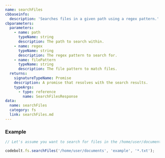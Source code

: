 ```yaml
---
name: searchFiles
cbbaseinfo:
  description: 'Searches files in a given path using a regex pattern.'
cbparameters:
  parameters:
    - name: path
      typeName: string
      description: The path to search within.
    - name: regex
      typeName: string
      description: The regex pattern to search for.
    - name: filePattern
      typeName: string
      description: The file pattern to match files.
  returns:
    signatureTypeName: Promise
    description: A promise that resolves with the search results.
    typeArgs:
      - type: reference
        name: SearchFilesResponse
data:
  name: searchFiles
  category: fs
  link: searchFiles.md
---
```

<CBBaseInfo/> 
<CBParameters/>

### Example 

```js
// Let's assume you want to search for files in the /home/user/documents directory that match the regex pattern "example" and have a .txt extension.

codebolt.fs.searchFiles('/home/user/documents', 'example', '*.txt');